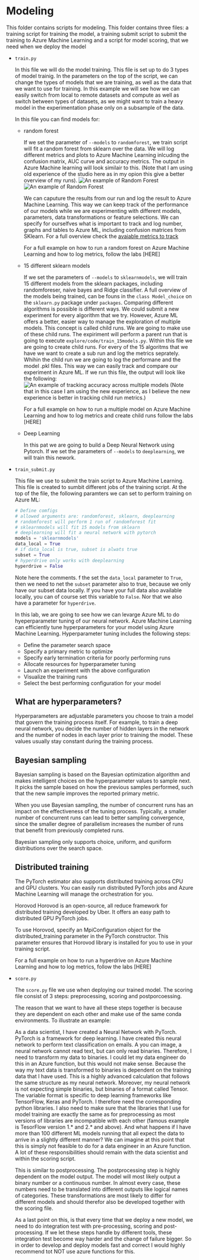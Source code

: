 # Modeling
This folder contains scripts for modeling. This folder contains three files: a training script for training the model, a training submit script to submit the training to Azure Machine Learning and a script for model scoring, that we need when we deploy the model

*  `train.py`

    In this file we will do the model training. This file is set up to do 3 types of model trainig. In the parameters on the top of the script, we can change the types of models that we are training, as well as the data that we want to use for training. In this example we will see how we can easily switch from local to remote datasets and compute as well as switch between types of datasets, as we might want to train a heavy model in the experimentation phase only on a subsample of the data.

    In this file you can find models for:

    * random forest

        If we set the parameter of `--models` to `randomforest`, we train script will fit a random forest from sklearn over the data. We will log different metrics and plots to Azure Machine Learning inlcuding the confusion matrix, AUC curve and accuracy metrics. The output in Azure Machine learning will look similair to this. (Note that I am using old experience of the studio here as in my opion this give a better overview of my runs).
        ![An example of Random Forest](attributesrandomforest.PNG)
        ![An example of Random Forest](metricsrandomforest.PNG)

        We can caputure the results from our run and log the result to Azure Machine Learning. This way we can keep track of the performance of our models while we are experimenting with different models, parameters, data transformations or feature selections. We can specify for ourselfves what is important to track and log number, graphs and tables to Azure ML, including confusion matrices from SKlearn. For a full overview check the [avaiable metrics to track](https://docs.microsoft.com/en-us/azure/machine-learning/how-to-track-experiments#available-metrics-to-track)

        For a full example on how to run a random forest on Azure Machine Learning and how to log metrics, follow the labs [HERE]

        
    * 15 different sklearn models

        If we set the parameters of `--models` to `sklearnmodels`, we will train 15 different models from the sklearn packages, including randomforeser, naive bayes and Ridge classifier. A full overview of the models being trained, can be founs in the `class Model_choice` on the `sklearn.py` package under `packages`. Comparing different algorithms is possible is different ways. We could submit a new experiment for every algorithm that we try. However, Azure ML offers a better, easier way to manage the exploration of multiple models. This concept is called child runs.  We are going to make use of these child runs. The expiriment will perform a parent run that is going to execute `explore/code/train_15models.py`. Within this file we are going to create child runs. For every of the 15 algoritms that we have we want to create a sub run and log the metrics seprately. Whihin the child run we are going to log the performane and the model .pkl files. This way we can easily track and compare our experiment in Azure ML. If we run this file, the output will look like the following:
        ![An example of tracking accuracy across multiple models](manymodels.PNG)
        (Note that in this case I am using the new experience, as I believe the new experience is better in tracking child run metrics.)

        For a full example on how to run a multiple model on Azure Machine Learning and how to log metrics and create child runs follow the labs [HERE]

    * Deep Learning

        In this pat we are going to build a Deep Neural Network using Pytorch. If we set the parameters of `--models` to `deeplearning`, we will train this nework. 


*   `train_submit.py`

    This file we use to submit the train script to Azure Machine Learning. This file is created to sumbit different jobs of the training script. At the top of the file, the following paramters we can set to perform training on Azure ML:

    ```python
    # Define comfigs
    # allowed arguments are: randomforest, sklearn, deeplearning
    # randomforest will perform 1 run of randomforest fit
    # sklearnmodels will fit 15 models from sklearn
    # deeplearning will fit a neural network with pytorch
    models = 'sklearnmodels'
    data_local = True
    # if data_local is true, subset is alwats true
    subset = True
    # hyperdrive only works with deeplearning   
    hyperdrive = False
    ```

    Note here the comments. f the set the  `data_local` parameter to `True`, then we need to net the `subset` parameter also to true, because we only have our subset data locally. If you have your full data also available locally, you can of course set this variable to `False`. Nor that we also have a parameter for `hyperdrive`. 

    In this lab, we are going to see how we can levarge Azure ML to do hyeperparameter tuning of our neural network.  Azure Machine Learning can efficiently tune hyperparameters for your model using Azure Machine Learning. Hyperparameter tuning includes the following steps:
    * Define the parameter search space
    * Specify a primary metric to optimize
    * Specify early termination criteria for poorly performing runs
    * Allocate resources for hyperparameter tuning
    * Launch an experiment with the above configuration
    * Visualize the training runs
    * Select the best performing configuration for your model

    ## What are hyperparameters?   
    Hyperparameters are adjustable parameters you choose to train a model that govern the training process itself. For example, to train a deep neural network, you decide the number of hidden layers in the network and the number of nodes in each layer prior to training the model. These values usually stay constant during the training process.


    ## Bayesian sampling
    Bayesian sampling is based on the Bayesian optimization algorithm and makes intelligent choices on the hyperparameter values to sample next. It picks the sample based on how the previous samples performed, such that the new sample improves the reported primary metric.

    When you use Bayesian sampling, the number of concurrent runs has an impact on the effectiveness of the tuning process. Typically, a smaller number of concurrent runs can lead to better sampling convergence, since the smaller degree of parallelism increases the number of runs that benefit from previously completed runs.

    Bayesian sampling only supports choice, uniform, and quniform distributions over the search space.

    ## Distributed training
    The PyTorch estimator also supports distributed training across CPU and GPU clusters. You can easily run distributed PyTorch jobs and Azure Machine Learning will manage the orchestration for you.

    Horovod
    Horovod is an open-source, all reduce framework for distributed training developed by Uber. It offers an easy path to distributed GPU PyTorch jobs.

    To use Horovod, specify an MpiConfiguration object for the distributed_training parameter in the PyTorch constructor. This parameter ensures that Horovod library is installed for you to use in your training script.

    For a full example on how to run a hyperdrive on Azure Machine Learning and how to log metrics, follow the labs [HERE]

* `score.py`

    The `score.py` file we use when deploying our trained model. The scoring file consist of 3 steps: preprocessing, scoring and postporcoessing.

    The reason that we want to have all these steps together is because they are dependent on each other and make use of the same conda environments. To illustrate an example:

    As a data scientist, I have created a Neural Network with PyTorch. PyTorch is a framework for deep learning. I have created this neural network to perform text classification on emails. A you can image, a neural network cannot read text, but can only read binaries. Therefore, I need to transform my data to binaries. I could let my data engineer do this in an Azure function, but this would not make sense. Because the way my text data is transformed to binaries is dependent on the training data that I have used. This is a highly advanced calculation that follows the same structure as my neural network. Moreover, my neural network is not expecting simple binaries, but binaries of a format called Tensor. The variable format is specific to deep learning frameworks like TensorFlow, Keras and PyTorch. I therefore need the corresponding python libraries. I also need to make sure that the libraries that I use for model training are exactly the same as for preprocessing as most versions of libraries are incompatible with each other (famous example is TesorFlow version 1.* and 2.* and above). And what happens if I have more than 100 different ML models running that all expect the data to arrive in a slightly different manner? We can imagine at this point that this is simply  not feasible to do for a data engineer in an Azure function. A lot of these responsibilities should remain with the data scientist and within the scoring script.

    This is similar to postprocessing. The postprocessing step is highly dependent on the model output. The model will most likely output a binary number or a continuous number. In almost every case, these numbers need to be translated into different outputs like logical names of categories. These transformations are most likely to differ for different models and should therefor also be developed together with the scoring file.
    
    As a last point on this, is that every time that we deploy a new model, we need to do integration test with pre-processing, scoring and post-processing. If we let these steps handle by different tools, these integration test become way harder and the change of failure bigger. So in order to develop and deploy models fast and correct I would highly recommend tot NOT use azure functions for this.
